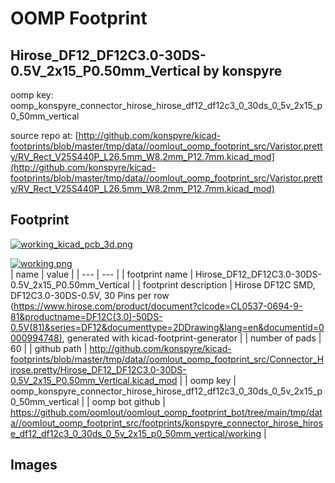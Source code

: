 # OOMP Footprint  
## Hirose_DF12_DF12C3.0-30DS-0.5V_2x15_P0.50mm_Vertical  by konspyre  
  
oomp key: oomp_konspyre_connector_hirose_hirose_df12_df12c3_0_30ds_0_5v_2x15_p0_50mm_vertical  
  
source repo at: [http://github.com/konspyre/kicad-footprints/blob/master/tmp/data//oomlout_oomp_footprint_src/Varistor.pretty/RV_Rect_V25S440P_L26.5mm_W8.2mm_P12.7mm.kicad_mod](http://github.com/konspyre/kicad-footprints/blob/master/tmp/data//oomlout_oomp_footprint_src/Varistor.pretty/RV_Rect_V25S440P_L26.5mm_W8.2mm_P12.7mm.kicad_mod)  
## Footprint  
  
[![working_kicad_pcb_3d.png](working_kicad_pcb_3d_600.png)](working_kicad_pcb_3d.png)  
  
[![working.png](working_600.png)](working.png)  
| name | value | 
| --- | --- | 
| footprint name | Hirose_DF12_DF12C3.0-30DS-0.5V_2x15_P0.50mm_Vertical | 
| footprint description | Hirose DF12C SMD, DF12C3.0-30DS-0.5V, 30 Pins per row (https://www.hirose.com/product/document?clcode=CL0537-0694-9-81&productname=DF12C(3.0)-50DS-0.5V(81)&series=DF12&documenttype=2DDrawing&lang=en&documentid=0000994748), generated with kicad-footprint-generator | 
| number of pads | 60 | 
| github path | http://github.com/konspyre/kicad-footprints/blob/master/tmp/data//oomlout_oomp_footprint_src/Connector_Hirose.pretty/Hirose_DF12_DF12C3.0-30DS-0.5V_2x15_P0.50mm_Vertical.kicad_mod | 
| oomp key | oomp_konspyre_connector_hirose_hirose_df12_df12c3_0_30ds_0_5v_2x15_p0_50mm_vertical | 
| oomp bot github | https://github.com/oomlout/oomlout_oomp_footprint_bot/tree/main/tmp/data//oomlout_oomp_footprint_src/footprints/konspyre_connector_hirose_hirose_df12_df12c3_0_30ds_0_5v_2x15_p0_50mm_vertical/working | 
## Images  
